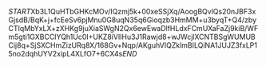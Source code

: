 $START$Xb3L1QuHTbGHKcMOv/IQzmj5k+00xeSSjXq/AoogBQvlQs20nJBF3xGjsdB/BqK+j+fcEeSv6pjMnu0G8uqN35q6Gioqzb3HmMM+u3byqT+Q4/zbyCTIqMbYxLX+zXHKg9juXiaSWgN2Qx6ewEwaDlfHLdxFCmUXaFaZj9kiB/WFm5gti1GXBCCIYQh1Uc0I+UKZ8iVlIHu3J1Rawjd8+wJWcjlXCNTBSgWUMUBCij8q+SjSXCHmZizURq8X/168Gv+Nqp/AKguhVIQZklmBILQiNA1JUJZ3fxLP15no2dqhUYV2xipL4XLfO7+6CX4s$END$